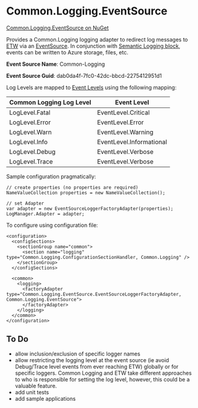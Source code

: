 Common.Logging.EventSource
=========================

[Common.Logging.EventSource on NuGet](https://www.nuget.org/packages/Common.Logging.EventSource/)

Provides a Common.Logging logging adapter to redirect log messages to [ETW](http://msdn.microsoft.com/en-us/library/windows/desktop/bb968803.aspx) via an [EventSource](http://msdn.microsoft.com/en-us/library/system.diagnostics.tracing.eventsource.aspx).
In conjunction with [Semantic Logging block](http://blogs.msdn.com/b/agile/archive/2013/02/07/embracing-semantic-logging.aspx), events can be written to Azure
storage, files, etc.

**Event Source Name**: Common-Logging

**Event Source Guid**: dab0da4f-7fc0-42dc-bbcd-2275412951d1


Log Levels are mapped to [Event Levels](http://msdn.microsoft.com/en-us/library/system.diagnostics.tracing.eventlevel.aspx) using the following mapping:

| Common Logging Log Level | Event Level              |
|--------------------------|--------------------------|
| LogLevel.Fatal           | EventLevel.Critical      |
| LogLevel.Error           | EventLevel.Error         |
| LogLevel.Warn            | EventLevel.Warning       |
| LogLevel.Info            | EventLevel.Informational |
| LogLevel.Debug           | EventLevel.Verbose       |
| LogLevel.Trace           | EventLevel.Verbose       |

Sample configuration pragmatically:

	// create properties (no properties are required)
	NameValueCollection properties = new NameValueCollection();

	// set Adapter
	var adapter = new EventSourceLoggerFactoryAdapter(properties);
	LogManager.Adapter = adapter;

	
To configure using configuration file:

	<configuration>
	  <configSections>
		<sectionGroup name="common">
		  <section name="logging" type="Common.Logging.ConfigurationSectionHandler, Common.Logging" />
		</sectionGroup>
	  </configSections>

	  <common>
		<logging>
		  <factoryAdapter type="Common.Logging.EventSource.EventSourceLoggerFactoryAdapter, Common.Logging.EventSource">
		  </factoryAdapter>
		</logging>
	  </common>
	</configuration> 

To Do
-----
* allow inclusion/exclusion of specific logger names
* allow restricting the logging level at the event source (ie avoid Debug/Trace level events from ever reaching ETW) globally or for specific loggers.  Common Logging and ETW take different approaches to who is responsible for setting the log level, however, this could be a valuable feature.
* add unit tests
* add sample applications
